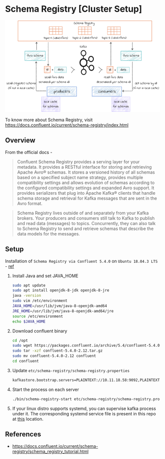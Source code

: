 # Schema Registry [Cluster Setup]
<img src="https://github.com/abhishektripathi24/platform-setup/blob/master/confluentinc-schema-registry/images/schema-registry-logo.png" width="600" height="300"/>

To know more about Schema Registry, visit https://docs.confluent.io/current/schema-registry/index.html

## Overview
From the official docs -

> Confluent Schema Registry provides a serving layer for your metadata. It provides a RESTful interface for storing and retrieving Apache Avro® schemas. It stores a versioned history of all schemas based on a specified subject name strategy, provides multiple compatibility settings and allows evolution of schemas according to the configured compatibility settings and expanded Avro support. It provides serializers that plug into Apache Kafka® clients that handle schema storage and retrieval for Kafka messages that are sent in the Avro format.
  
> Schema Registry lives outside of and separately from your Kafka brokers. Your producers and consumers still talk to Kafka to publish and read data (messages) to topics. Concurrently, they can also talk to Schema Registry to send and retrieve schemas that describe the data models for the messages.

## Setup
Installation of `Schema Registry via Confluent 5.4.0` on `Ubuntu 18.04.3 LTS` - [ref](https://docs.confluent.io/current/schema-registry/installation/index.html)

1. Install Java and set JAVA_HOME
    ```bash
    sudo apt update
    sudo apt install openjdk-8-jdk openjdk-8-jre
    java -version
    sudo vim /etc/environment
    JAVA_HOME=/usr/lib/jvm/java-8-openjdk-amd64
    JRE_HOME=/usr/lib/jvm/java-8-openjdk-amd64/jre
    source /etc/environment
    echo $JAVA_HOME
    ```

2. Download confluent binary
    ```bash
    cd /opt
    sudo wget https://packages.confluent.io/archive/5.4/confluent-5.4.0-2.12.tar.gz
    sudo tar -xzf confluent-5.4.0-2.12.tar.gz
    sudo mv confluent-5.4.0-2.12 confluent
    cd confluent
    ```

3. Update `etc/schema-registry/schema-registry.properties`
    ```bash
    kafkastore.bootstrap.servers=PLAINTEXT://10.11.18.58:9092,PLAINTEXT://10.11.18.59:9092,PLAINTEXT://10.11.18.60:9092
    ```

4. Start the process on each server
    ```bash
    ./bin/schema-registry-start etc/schema-registry/schema-registry.properties
    ```
 
 5. If your linux distro supports systemd, you can supervise kafka process under it. The corresponding systemd service file is present in this repo at [this](systemd) location.
 
 ## References
 * https://docs.confluent.io/current/schema-registry/schema_registry_tutorial.html